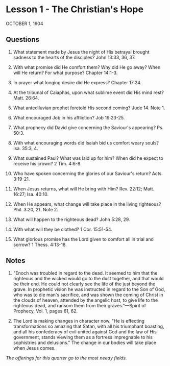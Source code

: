 # Lesson 1 - The Christian's Hope

OCTOBER 1, 1904

## Questions

1. What statement made by Jesus the night of His betrayal brought sadness to the hearts of the disciples? John 13:33, 36, 37.

2. With what promise did He comfort them? Why did He go away? When will He return? For what purpose? Chapter 14:1-3.

3. In prayer what longing desire did He express? Chapter 17:24.

4. At the tribunal of Caiaphas, upon what sublime event did His mind rest? Matt. 26:64.

5. What antediluvian prophet foretold His second coming? Jude 14. Note 1.

6. What encouraged Job in his affliction? Job 19:23-25.

7. What prophecy did David give concerning the Saviour's appearing? Ps. 50:3.

8. With what encouraging words did Isaiah bid us comfort weary souls? Isa. 35:3, 4.

9. What sustained Paul? What was laid up for him? When did he expect to receive his crown? 2 Tim. 4:6-8.

10. Who have spoken concerning the glories of our Saviour's return? Acts 3:19-21.

11. When Jesus returns, what will He bring with Him? Rev. 22:12; Matt. 16:27; Isa. 40:10.

12. When He appears, what change will take place in the living righteous? Phil. 3:20, 21. Note 2.

13. What will happen to the righteous dead? John 5:28, 29.

14. With what will they be clothed? 1 Cor. 15:51-54.

15. What glorious promise has the Lord given to comfort all in trial and sorrow? 1 Thess. 4:13-18.

## Notes

1. "Enoch was troubled in regard to the dead. It seemed to him that the righteous and the wicked would go to the dust together, and that would be their end. He could not clearly see the life of the just beyond the grave. In prophetic vision he was instructed in regard to the Son of God, who was to die man's sacrifice, and was shown the coming of Christ in the clouds of heaven, attended by the angelic host, to give life to the righteous dead, and ransom them from their graves."—Spirit of Prophecy, Vol. 1, pages 61, 62.

2. The Lord is making changes in character now. "He is effecting transformations so amazing that Satan, with all his triumphant boasting, and all his confederacy of evil united against God and the law of His government, stands viewing them as a fortress impregnable to his sophistries and delusions." The change in our bodies will take place when Jesus comes.

*The offerings for this quarter go to the most needy fields.*